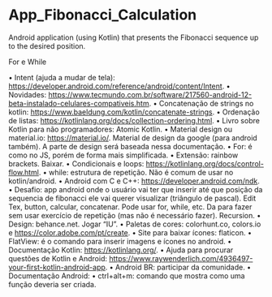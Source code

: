 # App_Fibonacci_Calculation
Android application (using Kotlin) that presents the Fibonacci sequence up to the desired position.

For e While

•	Intent (ajuda a mudar de tela): https://developer.android.com/reference/android/content/Intent.
•	Novidades: https://www.tecmundo.com.br/software/217560-android-12-beta-instalado-celulares-compativeis.htm.
•	Concatenação de strings no kotlin: https://www.baeldung.com/kotlin/concatenate-strings.
•	Ordenação de listas: https://kotlinlang.org/docs/collection-ordering.html.
•	Livro sobre Kotlin para não programadores: Atomic Kotlin.
•	Material design ou material.io: https://material.io/. Material de design da google (para android também). A parte de design será baseada nessa documentação.
•	For: é como no JS, porém de forma mais simplificada.
•	Extensão: rainbow brackets. Baixar.
•	Condicionais e loops: https://kotlinlang.org/docs/control-flow.html.
•	while: estrutura de repetição. Não é comum de usar no kotlin/android.
•	Android com C e C++: https://developer.android.com/ndk.
•	Desafio: app android onde o usuário vai ter que inserir até que posição da sequencia de fibonacci ele vai querer visualizar (triângulo de pascal). Edit Tex, button, calcular, concatenar. Pode usar for, while, etc. Da para fazer sem usar exercício de repetição (mas não é necessário fazer). Recursion.
•	Design: behance.net. Jogar “IU”.
•	Paletas de cores: colorhunt.co, colors.io e https://color.adobe.com/pt/create.
•	Site para baixar ícones: flaticon.
•	FlatView: é o comando para inserir imagens e ícones no android.
•	Documentação Kotlin: https://kotlinlang.org/.
•	Ajuda para procurar questões de Kotlin e Android: https://www.raywenderlich.com/4936497-your-first-kotlin-android-app.
•	Android BR: participar da comunidade.
•	Documentação Android:
•	ctrl+alt+m: comando que mostra como uma função deveria ser criada.

